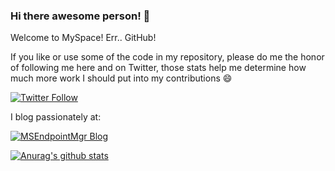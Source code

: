 ### Hi there awesome person! 👋

Welcome to MySpace! Err.. GitHub!

If you like or use some of the code in my repository, please do me the honor of following me here and on Twitter, those stats help me determine how much more work I should put into my contributions 😄

[![Twitter Follow](https://img.shields.io/twitter/follow/michael_mardahl?color=blue&logo=twitter&style=for-the-badge)](https://twitter.com/intent/follow?screen_name=michael_mardahl)

I blog passionately at:

[![MSEndpointMgr Blog](https://img.shields.io/twitter/url?color=red&label=MSENDPOINTMGR&logo=microsoft&style=for-the-badge&url=https%3A%2F%2Fwww.msendpointmgr.com)](https://www.msendpointmgr.com)

[![Anurag's github stats](https://github-readme-stats.vercel.app/api?username=mardahl)](https://github.com/mardahl)





<!--
**mardahl/Mardahl** is a ✨ _special_ ✨ repository because its `README.md` (this file) appears on your GitHub profile.

Here are some ideas to get you started:

- 🔭 I’m currently working on ...
- 🌱 I’m currently learning ...
- 👯 I’m looking to collaborate on ...
- 🤔 I’m looking for help with ...
- 💬 Ask me about ...
- 📫 How to reach me: ...
- 😄 Pronouns: ...
- ⚡ Fun fact: ...
-->
